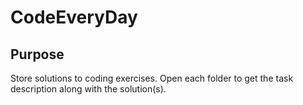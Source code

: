 # CodeEveryDay

## Purpose

Store solutions to coding exercises. Open each folder to get the task description along with the solution(s).
